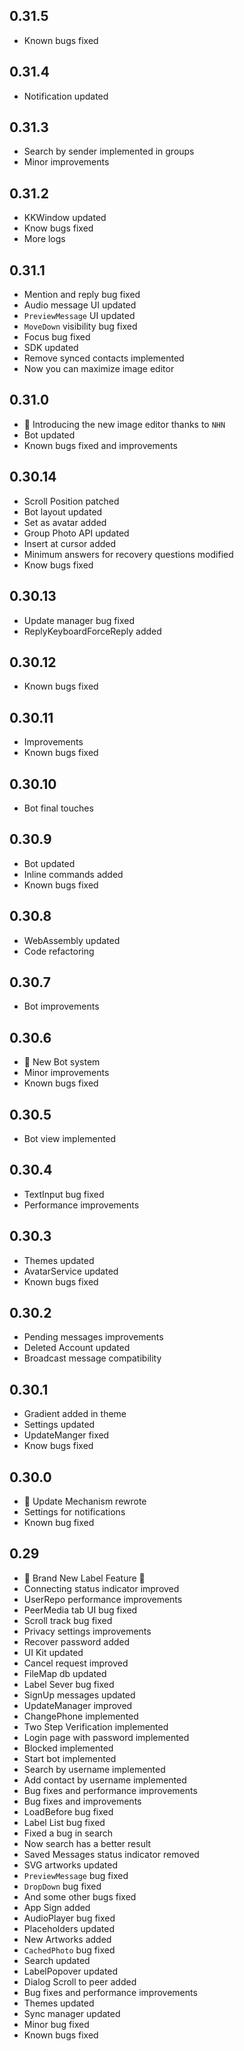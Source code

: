 ## 0.31.5
* Known bugs fixed

## 0.31.4
* Notification updated

## 0.31.3
* Search by sender implemented in groups
* Minor improvements

## 0.31.2
* KKWindow updated
* Know bugs fixed
* More logs

## 0.31.1
* Mention and reply bug fixed
* Audio message UI updated
* `PreviewMessage` UI updated
* `MoveDown` visibility bug fixed
* Focus bug fixed
* SDK updated
* Remove synced contacts implemented
* Now you can maximize image editor

## 0.31.0
* 🎉 Introducing the new image editor thanks to `NHN`
* Bot updated
* Known bugs fixed and improvements

## 0.30.14
* Scroll Position patched
* Bot layout updated
* Set as avatar added
* Group Photo API updated
* Insert at cursor added
* Minimum answers for recovery questions modified
* Know bugs fixed

## 0.30.13
* Update manager bug fixed
* ReplyKeyboardForceReply added

## 0.30.12
* Known bugs fixed

## 0.30.11
* Improvements
* Known bugs fixed

## 0.30.10
* Bot final touches

## 0.30.9
* Bot updated
* Inline commands added
* Known bugs fixed

## 0.30.8
* WebAssembly updated
* Code refactoring

## 0.30.7
* Bot improvements

## 0.30.6
* 🎉 New Bot system
* Minor improvements
* Known bugs fixed

## 0.30.5
* Bot view implemented

## 0.30.4
* TextInput bug fixed
* Performance improvements

## 0.30.3
* Themes updated
* AvatarService updated
* Known bugs fixed

## 0.30.2
* Pending messages improvements
* Deleted Account updated
* Broadcast message compatibility

## 0.30.1
* Gradient added in theme
* Settings updated
* UpdateManger fixed
* Know bugs fixed

## 0.30.0
* 🎉 Update Mechanism rewrote
* Settings for notifications
* Known bug fixed

## 0.29
* 🎉 Brand New Label Feature 🎉
* Connecting status indicator improved
* UserRepo performance improvements
* PeerMedia tab UI bug fixed
* Scroll track bug fixed
* Privacy settings improvements
* Recover password added
* UI Kit updated
* Cancel request improved
* FileMap db updated
* Label Sever bug fixed
* SignUp messages updated
* UpdateManager improved
* ChangePhone implemented
* Two Step Verification implemented
* Login page with password implemented
* Blocked implemented
* Start bot implemented
* Search by username implemented
* Add contact by username implemented
* Bug fixes and performance improvements
* Bug fixes and improvements
* LoadBefore bug fixed
* Label List bug fixed
* Fixed a bug in search
* Now search has a better result
* Saved Messages status indicator removed
* SVG artworks updated
* `PreviewMessage` bug fixed
* `DropDown` bug fixed
* And some other bugs fixed
* App Sign added
* AudioPlayer bug fixed
* Placeholders updated
* New Artworks added
* `CachedPhoto` bug fixed
* Search updated
* LabelPopover updated
* Dialog Scroll to peer added
* Bug fixes and performance improvements
* Themes updated
* Sync manager updated
* Minor bug fixed
* Known bugs fixed